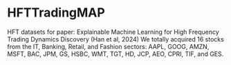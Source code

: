 # HFTTradingMAP
HFT datasets for paper: Explainable Machine Learning for High Frequency Trading Dynamics Discovery (Han et al, 2024) 
We totally acquired 16 stocks from the IT, Banking, Retail, and Fashion sectors: AAPL, GOOG, AMZN, MSFT, BAC, JPM, GS, HSBC, WMT, TGT, HD, JCP, AEO, CPRI, TIF, and GES.
